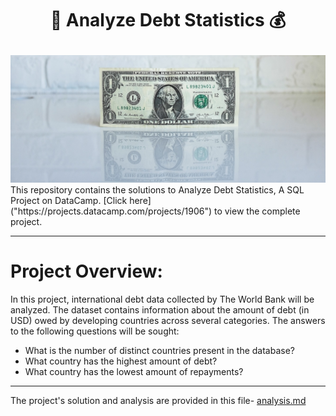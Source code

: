 # <p align="center" style="margin-top: 0px;"> 🏦 Analyze Debt Statistics 💰

<img src ="dollar%20bill.png">
This repository contains the solutions to Analyze Debt Statistics, A SQL Project on DataCamp. [Click here]("https://projects.datacamp.com/projects/1906") to view the complete project.

---
# Project Overview:  
In this project, international debt data collected by The World Bank will be analyzed. The dataset contains information about the amount of debt (in USD) owed by developing countries across several categories. The answers to the following questions will be sought:
* What is the number of distinct countries present in the database?
* What country has the highest amount of debt?
* What country has the lowest amount of repayments?

--- 
The project's solution and analysis are provided in this file- [analysis.md](analysis.md)
